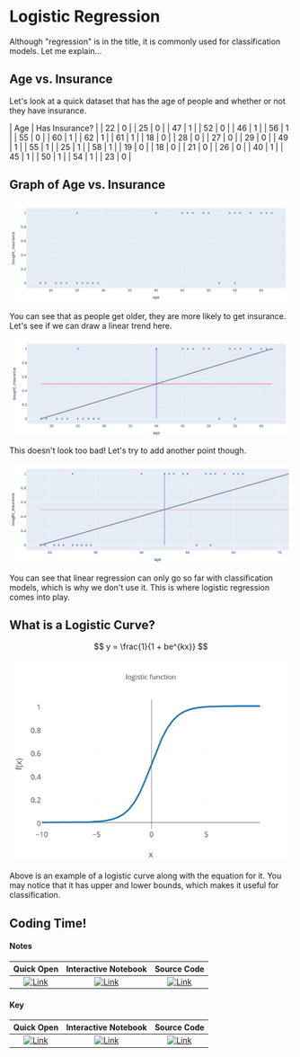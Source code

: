 # Logistic Regression

Although "regression" is in the title, it is commonly used for classification models. Let me explain...

## Age vs. Insurance
Let's look at a quick dataset that has the age of people and whether or not they have insurance.

| Age | Has Insurance? |
| 22 | 0 |
| 25 | 0 | 
| 47 | 1 | 
| 52 | 0 | 
| 46 | 1 | 
| 56 | 1 | 
| 55 | 0 | 
| 60 | 1 | 
| 62 | 1 | 
| 61 | 1 | 
| 18 | 0 | 
| 28 | 0 | 
| 27 | 0 | 
| 29 | 0 | 
| 49 | 1 | 
| 55 | 1 | 
| 25 | 1 | 
| 58 | 1 | 
| 19 | 0 | 
| 18 | 0 | 
| 21 | 0 | 
| 26 | 0 | 
| 40 | 1 | 
| 45 | 1 | 
| 50 | 1 | 
| 54 | 1 | 
| 23 | 0 | 

## Graph of Age vs. Insurance
![Image of scatter](scatter.png)

You can see that as people get older, they are more likely to get insurance. Let's see if we can draw a linear trend here.

![Image of linear scatter](scatter_lines.png)

This doesn't look too bad! Let's try to add another point though.

![Image of bad linear scatter](scatter_line_bad.png)

You can see that linear regression can only go so far with classification models, which is why we don't use it. This is where logistic regression comes into play.

## What is a Logistic Curve?

$$ y = \frac{1}{1 + be^{kx}} $$

![Image of logistic function](logistic-function.png)

Above is an example of a logistic curve along with the equation for it. You may notice that it has upper and lower bounds, which makes it useful for classification.

## Coding Time!

#### Notes
 | Quick Open | Interactive Notebook | Source Code  |
 | :--------: | :-----------: | :------------: |
 | [![Link](../../tools/buttons/open-browser.svg)](https://files.node.ishaandey.com/week-8/lab/log-reg_notes.html) | [![Link](../../tools/buttons/open-colab.svg)](https://colab.research.google.com/github/ishaandey/node/blob/master/week-8/lab/log-reg_notes.ipynb) | [![Link](../../tools/buttons/download-ipynb.svg)](https://files.node.ishaandey.com/week-8/lab/log-reg_notes.ipynb) |

#### Key
 | Quick Open | Interactive Notebook | Source Code  |
 | :--------: |:-----------: | :------------: |
 | [![Link](../../tools/buttons/open-browser.svg)](https://files.node.ishaandey.com/week-8/lab/log-reg_key.html) | [![Link](../../tools/buttons/open-colab.svg)](https://colab.research.google.com/github/ishaandey/node/blob/master/week-8/lab/log-reg_key.ipynb) | [![Link](../../tools/buttons/download-ipynb.svg)](https://files.node.ishaandey.com/week-8/lab/log-reg_key.ipynb) |